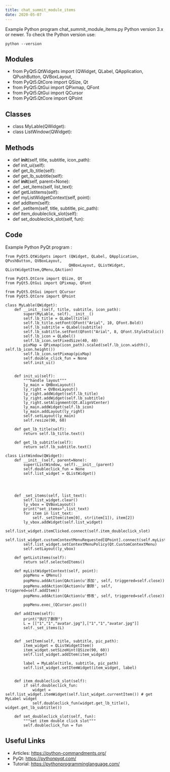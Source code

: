 ```yaml
---
title: chat_summit_module_items
date: 2020-05-07
---
```

Example Python program chat_summit_module_items.py
Python version 3.x or newer.
To check the Python version use:

    python --version

## Modules

* from PyQt5.QtWidgets import (QWidget, QLabel, QApplication, QPushButton, QVBoxLayout,
* from PyQt5.QtCore import QSize, Qt
* from PyQt5.QtGui import QPixmap, QFont
* from PyQt5.QtGui import QCursor
* from PyQt5.QtCore import QPoint

## Classes

* class MyLable(QWidget):
* class ListWindow(QWidget):

## Methods

* def __init__(self, title, subtitle, icon_path):
* def init_ui(self):
* def get_lb_title(self):
* def get_lb_subtitle(self):
* def __init__(self, parent=None):
* def _set_items(self, list_text):
* def getListitems(self):
* def myListWidgetContext(self, point):
* def addItem(self):
* def _setItem(self, title, subtitle, pic_path):
* def item_doubleclick_slot(self):
* def set_doubleclick_slot(self, fun):

## Code

Example Python PyQt program :

    from PyQt5.QtWidgets import (QWidget, QLabel, QApplication, QPushButton, QVBoxLayout,
                                QHBoxLayout, QListWidget, QListWidgetItem,QMenu,QAction)
    
    from PyQt5.QtCore import QSize, Qt
    from PyQt5.QtGui import QPixmap, QFont
    
    from PyQt5.QtGui import QCursor
    from PyQt5.QtCore import QPoint
    
    class MyLable(QWidget):
        def __init__(self, title, subtitle, icon_path):
            super(MyLable, self).__init__()
            self.lb_title = QLabel(title)
            self.lb_title.setFont(QFont("Arial", 10, QFont.Bold))
            self.lb_subtitle = QLabel(subtitle)
            self.lb_subtitle.setFont(QFont("Arial", 8, QFont.StyleItalic))
            self.lb_icon = QLabel()
            self.lb_icon.setFixedSize(40, 40)
            pixMap = QPixmap(icon_path).scaled(self.lb_icon.width(), self.lb_icon.height())
            self.lb_icon.setPixmap(pixMap)
            self.double_click_fun = None
            self.init_ui()
    
    
        def init_ui(self):
            """handle layout"""
            ly_main = QHBoxLayout()
            ly_right = QVBoxLayout()
            ly_right.addWidget(self.lb_title)
            ly_right.addWidget(self.lb_subtitle)
            ly_right.setAlignment(Qt.AlignVCenter)
            ly_main.addWidget(self.lb_icon)
            ly_main.addLayout(ly_right)
            self.setLayout(ly_main)
            self.resize(90, 60)
    
        def get_lb_title(self):
            return self.lb_title.text()
    
        def get_lb_subtitle(self):
            return self.lb_subtitle.text()
    
    class ListWindow(QWidget):
        def __init__(self, parent=None):
            super(ListWindow, self).__init__(parent)
            self.doubleclick_fun = None
            self.list_widget = QListWidget()
    
    
    
    
        def _set_items(self, list_text):
            self.list_widget.clear()
            ly_vbox = QVBoxLayout()
            print("set_items>",list_text)
            for item in list_text:
                self._setItem(item[0], str(item[1]), item[2])
            ly_vbox.addWidget(self.list_widget)
            self.list_widget.itemClicked.connect(self.item_doubleclick_slot)
            self.list_widget.customContextMenuRequested[QPoint].connect(self.myListWidgetContext)
            self.list_widget.setContextMenuPolicy(Qt.CustomContextMenu)
            self.setLayout(ly_vbox)
    
        def getListitems(self):
            return self.selectedItems()
    
        def myListWidgetContext(self, point):
            popMenu = QMenu()
            popMenu.addAction(QAction(u'添加', self, triggered=self.close))
            popMenu.addAction(QAction(u'删除', self, triggered=self.addItem))
            popMenu.addAction(QAction(u'修改', self, triggered=self.close))
    
            popMenu.exec_(QCursor.pos())
    
        def addItem(self):
            print("执行了删除")
            L = [["1","1","avatar.jpg"],["1","1","avatar.jpg"]]
            self._set_items(L)
    
    
        def _setItem(self, title, subtitle, pic_path):
            item_widget = QListWidgetItem()
            item_widget.setSizeHint(QSize(90, 60))
            self.list_widget.addItem(item_widget)
    
            label = MyLable(title, subtitle, pic_path)
            self.list_widget.setItemWidget(item_widget, label)
    
    
        def item_doubleclick_slot(self):
            if self.doubleclick_fun:
                widget = self.list_widget.itemWidget(self.list_widget.currentItem()) # get MyLabel widget
                self.doubleclick_fun(widget.get_lb_title(), widget.get_lb_subtitle())
    
        def set_doubleclick_slot(self, fun):
            """set item double click slot"""
            self.doubleclick_fun = fun
    
    
    

## Useful Links

- Articles: https://python-commandments.org/
- PyQt: https://pythonpyqt.com/
- Tutorial: https://pythonprogramminglanguage.com/
